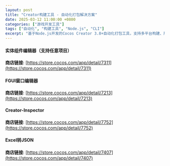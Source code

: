 ```yaml
---
layout: post
title: "Creator构建工具 - 自动化打包解决方案"
date: 2025-03-12 11:00:00 +0800
categories: ["游戏开发工具"]
tags: ["自动化", "构建工具", "Node.js", "CLI"]
excerpt: "基于Node.js开发的Cocos Creator 3.8+自动化打包工具，支持多平台构建、版本管理和CI/CD集成。"
---
```

#### 实体组件编辑器（支持任意项目）

**商店链接**: [https://store.cocos.com/app/detail/7311](https://store.cocos.com/app/detail/7311)

#### FGUI窗口编辑器

**商店链接**: [https://store.cocos.com/app/detail/7213](https://store.cocos.com/app/detail/7213)

#### Creator-Inspector

**商店链接**: [https://store.cocos.com/app/detail/7752](https://store.cocos.com/app/detail/7752)

#### Excel转JSON

**商店链接**: [https://store.cocos.com/app/detail/7407](https://store.cocos.com/app/detail/7407)

### 